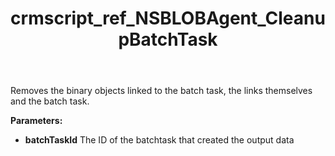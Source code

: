 ﻿---
title: crmscript_ref_NSBLOBAgent_CleanupBatchTask
description: Void CleanupBatchTask(Integer batchTaskId)
intellisense: NSBLOBAgent.CleanupBatchTask
keywords: NSBLOBAgent,CleanupBatchTask
so.topic: reference
---

Removes the binary objects linked to the batch task, the links themselves and the batch task.

**Parameters:**
 - **batchTaskId** The ID of the batchtask that created the output data
